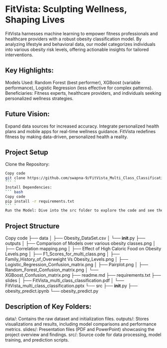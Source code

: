 # FitVista: Sculpting Wellness, Shaping Lives
FitVista harnesses machine learning to empower fitness professionals and healthcare providers with a robust obesity classification model. By analyzing lifestyle and behavioral data, our model categorizes individuals into various obesity risk levels, offering actionable insights for tailored interventions.

## Key Highlights:
Models Used: Random Forest (best performer), XGBoost (variable performance), Logistic Regression (less effective for complex patterns).
Beneficiaries: Fitness experts, healthcare providers, and individuals seeking personalized wellness strategies.
## Future Vision:
Expand data sources for increased accuracy.
Integrate personalized health plans and mobile apps for real-time wellness guidance.
FitVista redefines fitness by making data-driven, personalized health a reality.

## Project Setup
Clone the Repository:
``` bash
Copy code
git clone https://github.com/swapna-9/FitVista_Multi_Class_Classification.git
``` `
Install Dependencies:
``` bash
Copy code
pip install -r requirements.txt
``` `
Run the Model: Dive into the src folder to explore the code and see the model in action.
```
## Project Structure

Copy code
├── data
│   ├── Obesity_DataSet.csv
│   └── __init__.py
├── outputs
│   ├── Comparison of Models over various obesity classes.png
│   ├── Correlation mapping.png
│   ├── Effect of High Caloric Food on Obesity Levels.png
│   ├── F1_Scores_for_multi_class.png
│   ├── Family_History_of_Overweight Vs Obesity_Levels.png
│   ├── Logistic_Regression_Confusion_matrix.png
│   ├── Pairplot.png
│   ├── Random_Forest_Confusion_matrix.png
│   └── XGBoost_Confusion_matrix.png
├── readme.md
├── requirements.txt
├── slides
│   ├── FitVista_multi_class_classification.pdf
│   └── FitVista_multi_class_classification.pptx
└── src
    ├── __init__.py
    ├── obesity_predict.ipynb
    └── obesity_predict.py

## Description of Key Folders:

data/: Contains the raw dataset and initialization files.
outputs/: Stores visualizations and results, including model comparisons and performance metrics.
slides/: Presentation files (PDF and PowerPoint) showcasing the project overview and findings.
src/: Source code for data processing, model training, and prediction scripts.